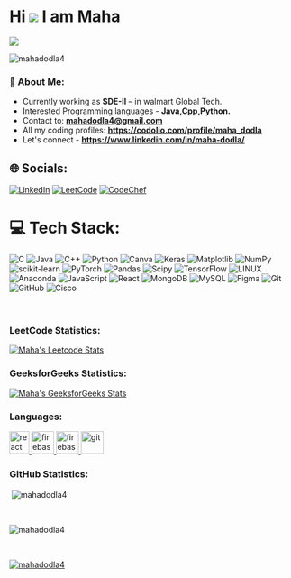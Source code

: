 # Hi ![](https://user-images.githubusercontent.com/18350557/176309783-0785949b-9127-417c-8b55-ab5a4333674e.gif) I am **Maha**

<!-- 
- 📫 How to reach me: <a href="https://www.linkedin.com/in/maha-dodla/" style="color: #0060B6; text-decoration: none;">Linkedin</a>
- ⚡ Fun fact: const [developerMode, setDeveloperMode] = useState('On. Always.');
 -->

<a href="https://www.github.com/mahadodla4" target="_blank" rel="noreferrer"><img
src="https://img.shields.io/github/followers/mahadodla4?logo=github&style=for-the-badge&color=0891b2&labelColor=1c1917" /></a>
<p align="left"> <img src="https://komarev.com/ghpvc/?username=mahadodla4&label=Profile%20views&color=0e75b6&style=flat" alt="mahadodla4" /> </p>

### 💫 About Me:

* Currently working as **SDE-II** – in walmart Global Tech.
* Interested Programming languages - **Java,Cpp,Python.**
* Contact to: **mahadodla4@gmail.com**
* All my coding profiles: **https://codolio.com/profile/maha_dodla**
* Let's connect - **https://www.linkedin.com/in/maha-dodla/**

## 🌐 Socials:
[![LinkedIn](https://img.shields.io/badge/LinkedIn-%230077B5.svg?logo=linkedin&logoColor=white)](https://www.linkedin.com/in/mahalakshmi-dodla) 
[![LeetCode](https://img.shields.io/badge/LeetCode-%23FFA116.svg?logo=leetcode&logoColor=white)](https://leetcode.com/u/maha_dodla/)
[![CodeChef](https://img.shields.io/badge/CodeChef-%2300765D.svg?logo=codechef&logoColor=white)](https://www.codechef.com/users/maha_dodla05/)

# 💻 Tech Stack:
![C](https://img.shields.io/badge/c-%2300599C.svg?style=for-the-badge&logo=c&logoColor=white) 
![Java](https://img.shields.io/badge/java-%23ED8B00.svg?style=for-the-badge&logo=openjdk&logoColor=white)
![C++](https://img.shields.io/badge/c++-%2300599C.svg?style=for-the-badge&logo=c%2B%2B&logoColor=white) 
![Python](https://img.shields.io/badge/python-3670A0?style=for-the-badge&logo=python&logoColor=ffdd54) 
![Canva](https://img.shields.io/badge/Canva-%2300C4CC.svg?style=for-the-badge&logo=Canva&logoColor=white) 
![Keras](https://img.shields.io/badge/Keras-%23D00000.svg?style=for-the-badge&logo=Keras&logoColor=white) 
![Matplotlib](https://img.shields.io/badge/Matplotlib-%23ffffff.svg?style=for-the-badge&logo=Matplotlib&logoColor=black) 
![NumPy](https://img.shields.io/badge/numpy-%23013243.svg?style=for-the-badge&logo=numpy&logoColor=white) 
![scikit-learn](https://img.shields.io/badge/scikit--learn-%23F7931E.svg?style=for-the-badge&logo=scikit-learn&logoColor=white) 
![PyTorch](https://img.shields.io/badge/PyTorch-%23EE4C2C.svg?style=for-the-badge&logo=PyTorch&logoColor=white) 
![Pandas](https://img.shields.io/badge/pandas-%23150458.svg?style=for-the-badge&logo=pandas&logoColor=white) 
![Scipy](https://img.shields.io/badge/SciPy-%230C55A5.svg?style=for-the-badge&logo=scipy&logoColor=%white) 
![TensorFlow](https://img.shields.io/badge/TensorFlow-%23FF6F00.svg?style=for-the-badge&logo=TensorFlow&logoColor=white) 
![LINUX](https://img.shields.io/badge/Linux-FCC624?style=for-the-badge&logo=linux&logoColor=black) 
![Anaconda](https://img.shields.io/badge/Anaconda-%2344A833.svg?style=for-the-badge&logo=anaconda&logoColor=white)
![JavaScript](https://img.shields.io/badge/javascript-%23323330.svg?style=for-the-badge&logo=javascript&logoColor=%23F7DF1E)
![React](https://img.shields.io/badge/react-%2320232a.svg?style=for-the-badge&logo=react&logoColor=%2361DAFB)
![MongoDB](https://img.shields.io/badge/MongoDB-%234ea94b.svg?style=for-the-badge&logo=mongodb&logoColor=white)
![MySQL](https://img.shields.io/badge/mysql-4479A1.svg?style=for-the-badge&logo=mysql&logoColor=white)
![Figma](https://img.shields.io/badge/figma-%23F24E1E.svg?style=for-the-badge&logo=figma&logoColor=white)
![Git](https://img.shields.io/badge/git-%23F05033.svg?style=for-the-badge&logo=git&logoColor=white)
![GitHub](https://img.shields.io/badge/github-%23121011.svg?style=for-the-badge&logo=github&logoColor=white)
![Cisco](https://img.shields.io/badge/cisco-%23049fd9.svg?style=for-the-badge&logo=cisco&logoColor=black) <br><br><br>

<!-- [![](https://leetcard.jacoblin.cool/maha_dodla?theme=dark)](https://leetcode.com/maha_dodla/) -->

<!--[![Maha's geeksForgeeks stats](https://geeks-for-geeks-stats-api-napiyo.vercel.app/?userName=mahadodla4)](https://auth.geeksforgeeks.org/user/mahadodla4)-->

<h3 align="left">LeetCode Statistics:</h3>

[![Maha's Leetcode Stats](https://leetcard.jacoblin.cool/maha_dodla?ext=contest)](https://leetcode.com/maha_dodla/)

<h3 align="left"> GeeksforGeeks Statistics:</h3>

[![Maha's GeeksforGeeks Stats](https://geeks-for-geeks-stats-card.vercel.app/?username=maha_dodla)](https://auth.geeksforgeeks.org/user/maha_dodla)

<!-- <h3 align="left">CodeForces Statistics:</h3>

![CodeForces Stats](https://codeforces-readme-stats.vercel.app/api/card?username=mahadodla4) -->

<h3 align="left">Languages:</h3>
<p align="left">
<a href="https://reactjs.org/" target="_blank" rel="noreferrer">
<img src="https://upload.wikimedia.org/wikipedia/commons/thumb/1/18/ISO_C%2B%2B_Logo.svg/800px-ISO_C%2B%2B_Logo.svg.png" alt="react" width="35" height="40"/> </a></a> <a href="https://firebase.google.com/" target="_blank" rel="noreferrer"> <img src="https://cdn4.iconfinder.com/data/icons/logos-and-brands/512/267_Python_logo-512.png" alt="firebase" width="40" height="40"/> </a><a href="https://firebase.google.com/" target="_blank" rel="noreferrer"> <img src="https://upload.wikimedia.org/wikipedia/commons/thumb/9/99/Unofficial_JavaScript_logo_2.svg/2048px-Unofficial_JavaScript_logo_2.svg.png" alt="firebase" width="40" height="40"/> </a>  <a href="https://git-scm.com/" target="_blank" rel="noreferrer"> <img src="https://cdn-icons-png.flaticon.com/512/226/226777.png" alt="git" width="40" height="40"/> </a> 
<!--
<h3 align="left">Frameworks and Tools:</h3>
<p align="left"> <a href="https://reactjs.org/" target="_blank" rel="noreferrer"> <img src="https://upload.wikimedia.org/wikipedia/commons/thumb/a/a7/React-icon.svg/2300px-React-icon.svg.png" alt="react" width="40" height="40"/> </a> <a href="https://firebase.google.com/" target="_blank" rel="noreferrer"> <img src="https://www.tutorialsteacher.com/Content/images/home/mongodb.svg" alt="firebase" width="40" height="40"/> </a> 
 <a href="https://firebase.google.com/" target="_blank" rel="noreferrer"> <img src="https://www.vectorlogo.zone/logos/firebase/firebase-icon.svg" alt="firebase" width="40" height="40"/> </a>  
  <a href="https://flutter.dev" target="_blank" rel="noreferrer"> <img src="https://wsofter.ru/wp-content/uploads/2017/12/node-express.png" alt="express" width="40" height="40"/> </a> <a href="https://git-scm.com/" target="_blank" rel="noreferrer"> <img src="https://img.icons8.com/nolan/512/github.png" alt="git" width="40" height="40"/> </a>  </a> <a href="https://tailwindcss.com/" target="_blank" rel="noreferrer"> <img src="https://seeklogo.com/images/N/nodejs-logo-FBE122E377-seeklogo.com.png" alt="tailwind" width="40" height="40"/> </a> </a>   </p> -->

<h3 align="left">GitHub Statistics:</h3>
<p>&nbsp;<img align="center" src="https://github-readme-stats.vercel.app/api?username=mahadodla4&show_icons=true&locale=en" alt="mahadodla4" /></p>
<br>
<p><img align="center" src="https://github-readme-stats.vercel.app/api/top-langs?username=mahadodla4&show_icons=true&locale=en&layout=compact" alt="mahadodla4" /></p>
<br>
<p align="left"> <a href="https://github.com/ryo-ma/github-profile-trophy"><img src="https://github-profile-trophy.vercel.app/?username=mahadodla4" alt="mahadodla4" /></a> </p>
